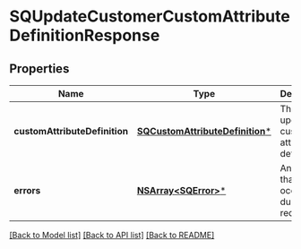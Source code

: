 # SQUpdateCustomerCustomAttributeDefinitionResponse

## Properties
Name | Type | Description | Notes
------------ | ------------- | ------------- | -------------
**customAttributeDefinition** | [**SQCustomAttributeDefinition***](SQCustomAttributeDefinition.md) | The updated custom attribute definition. | [optional] 
**errors** | [**NSArray&lt;SQError&gt;***](SQError.md) | Any errors that occurred during the request. | [optional] 

[[Back to Model list]](../README.md#documentation-for-models) [[Back to API list]](../README.md#documentation-for-api-endpoints) [[Back to README]](../README.md)



